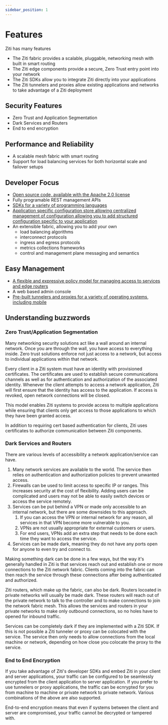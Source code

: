 ```yaml
---
sidebar_position: 1
---
```


# Features 
Ziti has many features

* The Ziti fabric provides a scalable, pluggable, networking mesh with built in smart routing
* The Ziti edge components provide a secure, Zero Trust entry point into your network
* The Ziti SDKs allow you to integrate Ziti directly into your applications
* The Ziti tunnelers and proxies allow existing applications and networks to take advantage of a Ziti deployment


## Security Features
* Zero Trust and Application Segmentation
* Dark Services and Routers
* End to end encryption

## Performance and Reliability
* A scalable mesh fabric with smart routing
* Support for load balancing services for both horizontal scale and failover setups 

## Developer Focus
* [Open source code, available with the Apache 2.0 license](https://github.com/openziti)
* Fully programable REST management APIs
* [SDKs for a variety of programming languages](./clients/sdks)
* [Application specific configuration store allowing centralized management of configuration allowing you to add structured configuration specific to your application](config-store/overview)
* An extensible fabric, allowing you to add your own 
    * load balancing algorithms
    * interconnect protocols
    * ingress and egress protocols
    * metrics collections frameworks
    * control and management plane messaging and semantics   

## Easy Management
* [A flexible and expressive policy model for managing access to services and edge routers](./security/authorization/policies/overview)
* A web based admin console
* [Pre-built tunnelers and proxies for a variety of operating systems, including mobile](./clients/tunnelers)

## Understanding buzzwords

### Zero Trust/Application Segmentation
Many networking security solutions act like a wall around an internal network. Once you are through the wall, you have access to everything inside. Zero trust solutions enforce not just access to a network, but access to individual applications within that network. 

Every client in a Ziti system must have an identity with provisioned certificates. The certificates are used to establish secure communications channels as well as for authentication and authorization of the associated identity. Whenever the client attempts to access a network application, Ziti will first ensure that the identity has access to the application. If access is revoked, open network connections will be closed.

This model enables Ziti systems to provide access to multiple applications while ensuring that clients only get access to those applications to which they have been granted access.    

In addition to requiring cert based authentication for clients, Ziti uses certificates to authorize communication between Ziti components. 

### Dark Services and Routers
There are various levels of accessibility a network application/service can have.

1. Many network services are available to the world. The service then relies on authentication and authorization policies to prevent unwanted access. 
1. Firewalls can be used to limit access to specific IP or ranges. This increases security at the cost of flexibility. Adding users can be complicated and users may not be able to easily switch devices or access the service remotely.
1. Services can be put behind a VPN or made only accessible to an internal network, but there are some downsides to this approach.
    1. If you can access the VPN or internal network for any reason, all services in that VPN become more vulnerable to you.
    1. VPNs are not usually appropriate for external customers or users.
    1. For end users, VPNs add an extra step that needs to be done each time they want to access the service.
1. Services can be made dark, meaning they do not have any ports open for anyone to even try and connect to. 

Making something dark can be done in a few ways, but the way it's generally handled in Ziti is that services reach out and establish one or more connections to the Ziti network fabric. Clients coming into the fabric can then reach the service through these connections after being authenticated and authorized. 

Ziti routers, which make up the fabric, can also be dark. Routers locoated in private networks will usually be made dark. These routers will reach out of the private network to talk to the controller and to make connections to join the network fabric mesh. This allows the services and routers in your private networks to make only outbound connections, so no holes have to opened for inbound traffic.

Services can be completely dark if they are implemented with a Ziti SDK. If this is not possible a Ziti tunneler or proxy can be colocated with the service. The service then only needs to allow connections from the local machine or network, depending on how close you colocate the proxy to the service.   

### End to End Encryption
If you take advantage of Ziti's developer SDKs and embed Ziti in your client and server applications, your traffic can be configured to be seamlessly encrypted from the client application to server application. If you prefer to use tunnelers or proxy applications, the traffic can be ecnrypted for you from machine to machine or private network to private network. Various combinations of the above are also supported.

End-to-end encryption means that even if systems between the client and server are compromised, your traffic cannot be decrypted or tampered with.
